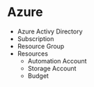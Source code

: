 # Azure

- Azure Activy Directory 
- Subscription
- Resource Group
- Resources
  - Automation Account
  - Storage Account
  - Budget
